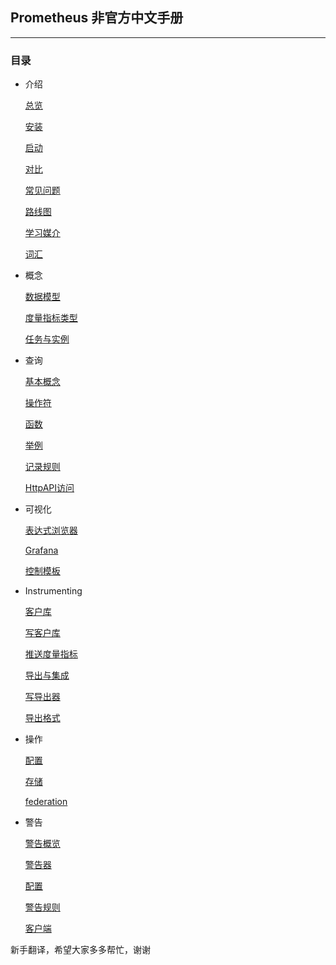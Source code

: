 ## Prometheus 非官方中文手册
---
### 目录
 - 介绍

   [总览](introduction/overview.md)

   [安装](introduction/install.md)

   [启动](introduction/get_started.md)

   [对比](introduction/comparison.md)

   [常见问题](introduction/questions.md)

   [路线图](introduction/roadmap.md)

   [学习媒介](introduction/media.md)

   [词汇](introduction/glossary.md)

 - 概念

   [数据模型](concepts/data_model.md)

   [度量指标类型](concepts/metric_types.md)

   [任务与实例](concepts/job_and_instance.md)

 - 查询

   [基本概念](querying/basics.md)

   [操作符](querying/operators.md)

   [函数](querying/functions.md)

   [举例](querying/query_examples.md)

   [记录规则](querying/recording_rules.md)

   [HttpAPI访问](querying/http_api.md)

 - 可视化

   [表达式浏览器](virsualization/expression_browser.md)
   
   [Grafana](virsualization/grafana.md)

   [控制模板](virsualization/console_template.md)

 - Instrumenting

   [客户库](instrumenting/client_libraries.md)

   [写客户库](instrumenting/writing_client_libaries.md)

   [推送度量指标](instrumenting/pushing_metrics.md)

   [导出与集成](instrumenting/exporters.md)

   [写导出器](instrumenting/writing_exporters.md)

   [导出格式](instrumenting/exposition_formats.md)

 - 操作
   
   [配置](operating/configuration.md)

   [存储](operating/storage.md)

   [federation](operating/federation.md)

 - 警告
   
   [警告概览](alerting/overview.md)

   [警告器](alerting/alertmanager.md)

   [配置](alerting/configuration.md)

   [警告规则](alerting/alert_rules.md)

   [客户端](alerting/clients.md)

新手翻译，希望大家多多帮忙，谢谢
